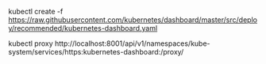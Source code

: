 kubectl create -f https://raw.githubusercontent.com/kubernetes/dashboard/master/src/deploy/recommended/kubernetes-dashboard.yaml

kubectl proxy
 http://localhost:8001/api/v1/namespaces/kube-system/services/https:kubernetes-dashboard:/proxy/
